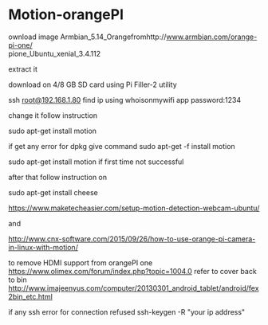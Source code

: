 # Motion-orangePI

ownload image Armbian_5.14_Orangefromhttp://www.armbian.com/orange-pi-one/   
pione_Ubuntu_xenial_3.4.112 

extract it

download on 4/8 GB SD card using  Pi Filler-2  utility

ssh root@192.168.1.80  find ip using whoisonmywifi app
password:1234

change it follow instruction 

sudo apt-get install motion  

if get any error for dpkg give command  sudo apt-get -f install motion

sudo apt-get install motion  if first time not successful

after that follow instruction on 

sudo apt-get install cheese

https://www.maketecheasier.com/setup-motion-detection-webcam-ubuntu/

and 

http://www.cnx-software.com/2015/09/26/how-to-use-orange-pi-camera-in-linux-with-motion/

to remove HDMI support from orangePI one
https://www.olimex.com/forum/index.php?topic=1004.0
refer to cover back to bin 
http://www.imajeenyus.com/computer/20130301_android_tablet/android/fex2bin_etc.html

if any ssh error for connection refused
ssh-keygen -R "your ip address" 
